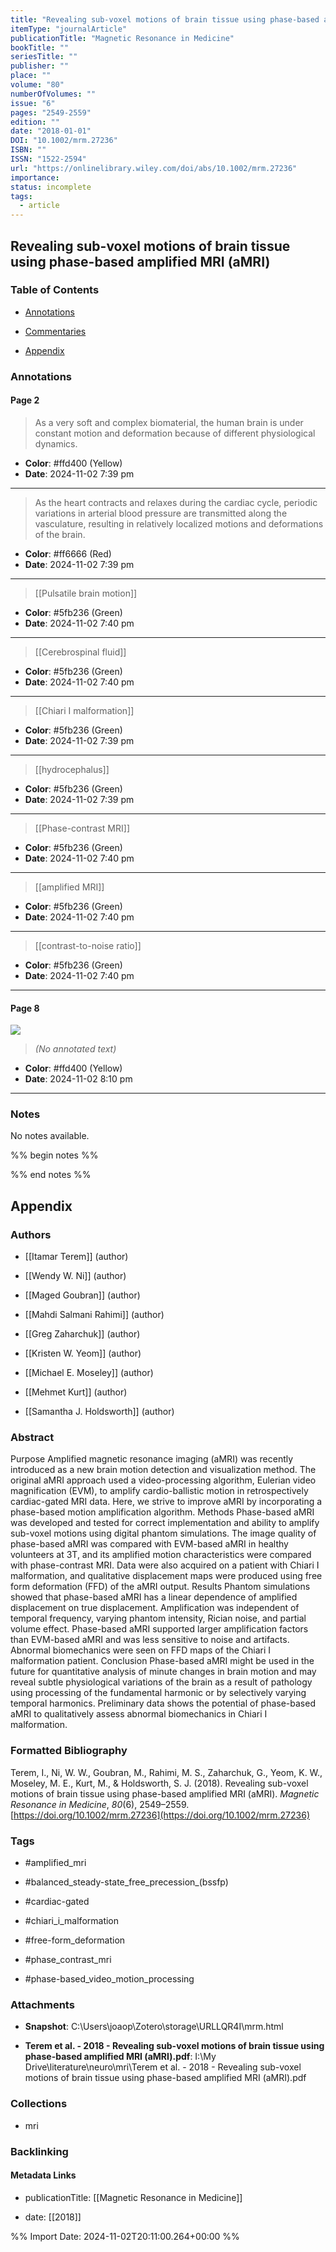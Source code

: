 ```yaml
---
title: "Revealing sub-voxel motions of brain tissue using phase-based amplified MRI (aMRI)"
itemType: "journalArticle"
publicationTitle: "Magnetic Resonance in Medicine"
bookTitle: ""
seriesTitle: ""
publisher: ""
place: ""
volume: "80"
numberOfVolumes: ""
issue: "6"
pages: "2549-2559"
edition: ""
date: "2018-01-01"
DOI: "10.1002/mrm.27236"
ISBN: ""
ISSN: "1522-2594"
url: "https://onlinelibrary.wiley.com/doi/abs/10.1002/mrm.27236"
importance: 
status: incomplete
tags:
  - article
---
```


## Revealing sub-voxel motions of brain tissue using phase-based amplified MRI (aMRI)

### Table of Contents

- [Annotations](#annotations)

+ [Commentaries](#commentaries)

- [Appendix](#appendix)

### Annotations




#### Page 2







> As a very soft and complex biomaterial, the human brain is under constant motion and deformation because of different physiological dynamics.





- **Color**: #ffd400 (Yellow)
- **Date**: 2024-11-02 7:39 pm

---







> As the heart contracts and relaxes during the cardiac cycle, periodic variations in arterial blood pressure are transmitted along the vasculature, resulting in relatively localized motions and deformations of the brain.





- **Color**: #ff6666 (Red)
- **Date**: 2024-11-02 7:39 pm

---








> [[Pulsatile brain motion]]





- **Color**: #5fb236 (Green)
- **Date**: 2024-11-02 7:40 pm

---








> [[Cerebrospinal fluid]]





- **Color**: #5fb236 (Green)
- **Date**: 2024-11-02 7:40 pm

---








> [[Chiari I malformation]]





- **Color**: #5fb236 (Green)
- **Date**: 2024-11-02 7:39 pm

---








> [[hydrocephalus]]





- **Color**: #5fb236 (Green)
- **Date**: 2024-11-02 7:39 pm

---








> [[Phase-contrast MRI]]





- **Color**: #5fb236 (Green)
- **Date**: 2024-11-02 7:40 pm

---








> [[amplified MRI]]





- **Color**: #5fb236 (Green)
- **Date**: 2024-11-02 7:40 pm

---








> [[contrast-to-noise ratio]]





- **Color**: #5fb236 (Green)
- **Date**: 2024-11-02 7:40 pm

---



#### Page 8




![](<0 - Supplementary/images/teremRevealingSubvoxelMotions2018.md/image-8-x42-y51.png>)



> *(No annotated text)*




- **Color**: #ffd400 (Yellow)
- **Date**: 2024-11-02 8:10 pm

---





### Notes


No notes available.


%% begin notes %%

<!-- Write your personal notes here -->

%% end notes %%

## Appendix

### Authors


- [[Itamar Terem]] (author)

- [[Wendy W. Ni]] (author)

- [[Maged Goubran]] (author)

- [[Mahdi Salmani Rahimi]] (author)

- [[Greg Zaharchuk]] (author)

- [[Kristen W. Yeom]] (author)

- [[Michael E. Moseley]] (author)

- [[Mehmet Kurt]] (author)

- [[Samantha J. Holdsworth]] (author)



### Abstract

Purpose Amplified magnetic resonance imaging (aMRI) was recently introduced as a new brain motion detection and visualization method. The original aMRI approach used a video-processing algorithm, Eulerian video magnification (EVM), to amplify cardio-ballistic motion in retrospectively cardiac-gated MRI data. Here, we strive to improve aMRI by incorporating a phase-based motion amplification algorithm. Methods Phase-based aMRI was developed and tested for correct implementation and ability to amplify sub-voxel motions using digital phantom simulations. The image quality of phase-based aMRI was compared with EVM-based aMRI in healthy volunteers at 3T, and its amplified motion characteristics were compared with phase-contrast MRI. Data were also acquired on a patient with Chiari I malformation, and qualitative displacement maps were produced using free form deformation (FFD) of the aMRI output. Results Phantom simulations showed that phase-based aMRI has a linear dependence of amplified displacement on true displacement. Amplification was independent of temporal frequency, varying phantom intensity, Rician noise, and partial volume effect. Phase-based aMRI supported larger amplification factors than EVM-based aMRI and was less sensitive to noise and artifacts. Abnormal biomechanics were seen on FFD maps of the Chiari I malformation patient. Conclusion Phase-based aMRI might be used in the future for quantitative analysis of minute changes in brain motion and may reveal subtle physiological variations of the brain as a result of pathology using processing of the fundamental harmonic or by selectively varying temporal harmonics. Preliminary data shows the potential of phase-based aMRI to qualitatively assess abnormal biomechanics in Chiari I malformation.


### Formatted Bibliography

Terem, I., Ni, W. W., Goubran, M., Rahimi, M. S., Zaharchuk, G., Yeom, K. W., Moseley, M. E., Kurt, M., & Holdsworth, S. J. (2018). Revealing sub-voxel motions of brain tissue using phase-based amplified MRI (aMRI). _Magnetic Resonance in Medicine_, _80_(6), 2549–2559. [https://doi.org/10.1002/mrm.27236](https://doi.org/10.1002/mrm.27236)


### Tags


- #amplified_mri

- #balanced_steady-state_free_precession_(bssfp)

- #cardiac-gated

- #chiari_i_malformation

- #free-form_deformation

- #phase_contrast_mri

- #phase-based_video_motion_processing




### Attachments


- **Snapshot**: C:\Users\joaop\Zotero\storage\URLLQR4I\mrm.html

- **Terem et al. - 2018 - Revealing sub-voxel motions of brain tissue using phase-based amplified MRI (aMRI).pdf**: I:\My Drive\literature\neuro\mri\Terem et al. - 2018 - Revealing sub-voxel motions of brain tissue using phase-based amplified MRI (aMRI).pdf




### Collections


- mri





### Backlinking


#### Metadata Links


- publicationTitle: [[Magnetic Resonance in Medicine]]




- date: [[2018]]






%% Import Date: 2024-11-02T20:11:00.264+00:00 %%
